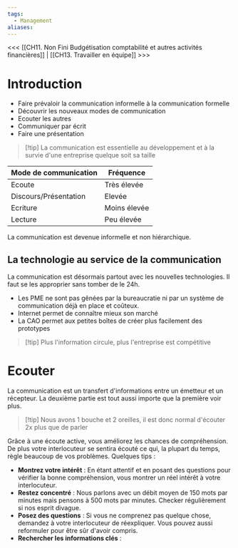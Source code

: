 ```yaml
---
tags:
  - Management
aliases:
---
```

<<< [[CH11. Non Fini Budgétisation comptabilité et autres activités financières]] | [[CH13. Travailler en équipe]] >>>

# Introduction
- Faire prévaloir la communication informelle à la communication formelle
- Découvrir les nouveaux modes de communication
- Ecouter les autres
- Communiquer par écrit
- Faire une présentation

>[!tip] La communication est essentielle au développement et à la survie d'une entreprise quelque soit sa taille


| **Mode de communication** | **Fréquence** |
| ------------------------- | ------------- |
| Ecoute                    | Très élevée   |
| Discours/Présentation     | Elevée        |
| Ecriture                  | Moins élevée  |
| Lecture                   | Peu élevée    |

La communication est devenue informelle et non hiérarchique.

## La technologie au service de la communication
La communication est désormais partout avec les nouvelles technologies. Il faut se les approprier sans tomber de le 24h.

- Les PME ne sont pas gênées par la bureaucratie ni par un système de communication déjà en place et coûteux.
- Internet permet de connaître mieux son marché
- La CAO permet aux petites boîtes de créer plus facilement des prototypes

>[!tip] Plus l'information circule, plus l'entreprise est compétitive

# Ecouter
La communication est un transfert d'informations entre un émetteur et un récepteur. La deuxième partie est tout aussi importe que la première voir plus.

>[!tip] Nous avons 1 bouche et 2 oreilles, il est donc normal d'écouter 2x plus que de parler

Grâce à une écoute active, vous améliorez les chances de compréhension. De plus votre interlocuteur se sentira écouté ce qui, la plupart du temps, règle beaucoup de vos problèmes.
Quelques tips : 
- **Montrez votre intérêt** : En étant attentif et en posant des questions pour vérifier la bonne compréhension, vous montrer un réel intérêt à votre interlocuteur.
- **Restez concentré** : Nous parlons avec un débit moyen de 150 mots par minutes mais pensons à 500 mots par minutes. Checker régulièrement si nos esprit divague.
- **Posez des questions** : Si vous ne comprenez pas quelque chose, demandez à votre interlocuteur de réexpliquer. Vous pouvez aussi reformuler pour être sûr d'avoir compris.
- **Rechercher les informations clés** : 
